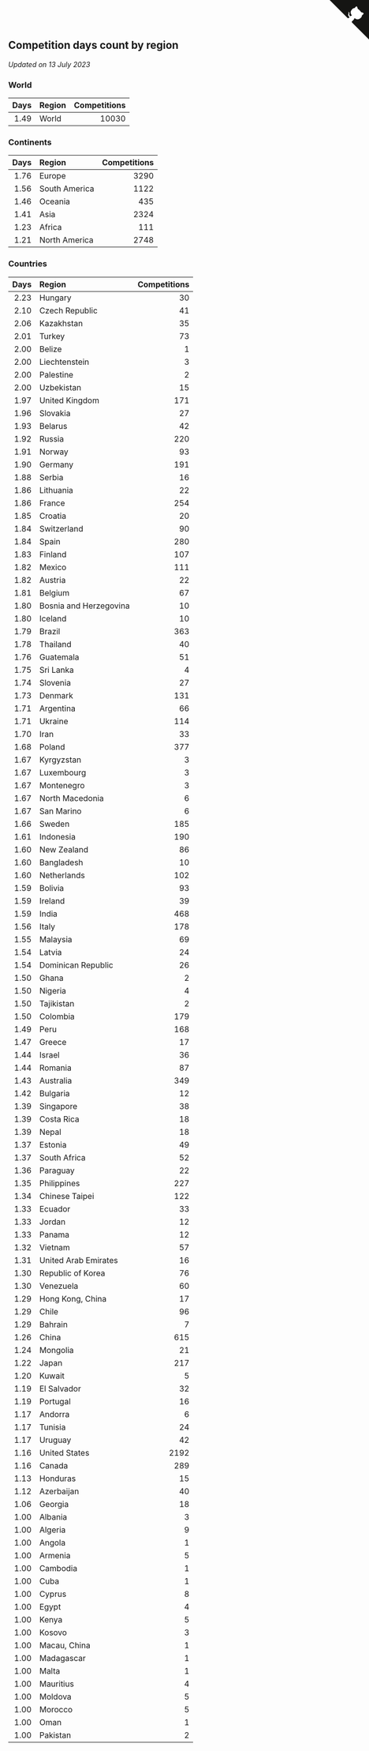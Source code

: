 ## Competition days count by region

*Updated on 13 July 2023*


### World

| Days | Region | Competitions |
| ---: | :--- | ---: |
| 1.49 | World | 10030 |

### Continents

| Days | Region | Competitions |
| ---: | :--- | ---: |
| 1.76 | Europe | 3290 |
| 1.56 | South America | 1122 |
| 1.46 | Oceania | 435 |
| 1.41 | Asia | 2324 |
| 1.23 | Africa | 111 |
| 1.21 | North America | 2748 |

### Countries

| Days | Region | Competitions |
| ---: | :--- | ---: |
| 2.23 | Hungary | 30 |
| 2.10 | Czech Republic | 41 |
| 2.06 | Kazakhstan | 35 |
| 2.01 | Turkey | 73 |
| 2.00 | Belize | 1 |
| 2.00 | Liechtenstein | 3 |
| 2.00 | Palestine | 2 |
| 2.00 | Uzbekistan | 15 |
| 1.97 | United Kingdom | 171 |
| 1.96 | Slovakia | 27 |
| 1.93 | Belarus | 42 |
| 1.92 | Russia | 220 |
| 1.91 | Norway | 93 |
| 1.90 | Germany | 191 |
| 1.88 | Serbia | 16 |
| 1.86 | Lithuania | 22 |
| 1.86 | France | 254 |
| 1.85 | Croatia | 20 |
| 1.84 | Switzerland | 90 |
| 1.84 | Spain | 280 |
| 1.83 | Finland | 107 |
| 1.82 | Mexico | 111 |
| 1.82 | Austria | 22 |
| 1.81 | Belgium | 67 |
| 1.80 | Bosnia and Herzegovina | 10 |
| 1.80 | Iceland | 10 |
| 1.79 | Brazil | 363 |
| 1.78 | Thailand | 40 |
| 1.76 | Guatemala | 51 |
| 1.75 | Sri Lanka | 4 |
| 1.74 | Slovenia | 27 |
| 1.73 | Denmark | 131 |
| 1.71 | Argentina | 66 |
| 1.71 | Ukraine | 114 |
| 1.70 | Iran | 33 |
| 1.68 | Poland | 377 |
| 1.67 | Kyrgyzstan | 3 |
| 1.67 | Luxembourg | 3 |
| 1.67 | Montenegro | 3 |
| 1.67 | North Macedonia | 6 |
| 1.67 | San Marino | 6 |
| 1.66 | Sweden | 185 |
| 1.61 | Indonesia | 190 |
| 1.60 | New Zealand | 86 |
| 1.60 | Bangladesh | 10 |
| 1.60 | Netherlands | 102 |
| 1.59 | Bolivia | 93 |
| 1.59 | Ireland | 39 |
| 1.59 | India | 468 |
| 1.56 | Italy | 178 |
| 1.55 | Malaysia | 69 |
| 1.54 | Latvia | 24 |
| 1.54 | Dominican Republic | 26 |
| 1.50 | Ghana | 2 |
| 1.50 | Nigeria | 4 |
| 1.50 | Tajikistan | 2 |
| 1.50 | Colombia | 179 |
| 1.49 | Peru | 168 |
| 1.47 | Greece | 17 |
| 1.44 | Israel | 36 |
| 1.44 | Romania | 87 |
| 1.43 | Australia | 349 |
| 1.42 | Bulgaria | 12 |
| 1.39 | Singapore | 38 |
| 1.39 | Costa Rica | 18 |
| 1.39 | Nepal | 18 |
| 1.37 | Estonia | 49 |
| 1.37 | South Africa | 52 |
| 1.36 | Paraguay | 22 |
| 1.35 | Philippines | 227 |
| 1.34 | Chinese Taipei | 122 |
| 1.33 | Ecuador | 33 |
| 1.33 | Jordan | 12 |
| 1.33 | Panama | 12 |
| 1.32 | Vietnam | 57 |
| 1.31 | United Arab Emirates | 16 |
| 1.30 | Republic of Korea | 76 |
| 1.30 | Venezuela | 60 |
| 1.29 | Hong Kong, China | 17 |
| 1.29 | Chile | 96 |
| 1.29 | Bahrain | 7 |
| 1.26 | China | 615 |
| 1.24 | Mongolia | 21 |
| 1.22 | Japan | 217 |
| 1.20 | Kuwait | 5 |
| 1.19 | El Salvador | 32 |
| 1.19 | Portugal | 16 |
| 1.17 | Andorra | 6 |
| 1.17 | Tunisia | 24 |
| 1.17 | Uruguay | 42 |
| 1.16 | United States | 2192 |
| 1.16 | Canada | 289 |
| 1.13 | Honduras | 15 |
| 1.12 | Azerbaijan | 40 |
| 1.06 | Georgia | 18 |
| 1.00 | Albania | 3 |
| 1.00 | Algeria | 9 |
| 1.00 | Angola | 1 |
| 1.00 | Armenia | 5 |
| 1.00 | Cambodia | 1 |
| 1.00 | Cuba | 1 |
| 1.00 | Cyprus | 8 |
| 1.00 | Egypt | 4 |
| 1.00 | Kenya | 5 |
| 1.00 | Kosovo | 3 |
| 1.00 | Macau, China | 1 |
| 1.00 | Madagascar | 1 |
| 1.00 | Malta | 1 |
| 1.00 | Mauritius | 4 |
| 1.00 | Moldova | 5 |
| 1.00 | Morocco | 5 |
| 1.00 | Oman | 1 |
| 1.00 | Pakistan | 2 |


<a href="https://github.com/jonatanklosko/wca_statistics" class="github-corner" aria-label="View source on Github"><svg width="80" height="80" viewBox="0 0 250 250" style="fill:#151513; color:#fff; position: absolute; top: 0; border: 0; right: 0;" aria-hidden="true"><path d="M0,0 L115,115 L130,115 L142,142 L250,250 L250,0 Z"></path><path d="M128.3,109.0 C113.8,99.7 119.0,89.6 119.0,89.6 C122.0,82.7 120.5,78.6 120.5,78.6 C119.2,72.0 123.4,76.3 123.4,76.3 C127.3,80.9 125.5,87.3 125.5,87.3 C122.9,97.6 130.6,101.9 134.4,103.2" fill="currentColor" style="transform-origin: 130px 106px;" class="octo-arm"></path><path d="M115.0,115.0 C114.9,115.1 118.7,116.5 119.8,115.4 L133.7,101.6 C136.9,99.2 139.9,98.4 142.2,98.6 C133.8,88.0 127.5,74.4 143.8,58.0 C148.5,53.4 154.0,51.2 159.7,51.0 C160.3,49.4 163.2,43.6 171.4,40.1 C171.4,40.1 176.1,42.5 178.8,56.2 C183.1,58.6 187.2,61.8 190.9,65.4 C194.5,69.0 197.7,73.2 200.1,77.6 C213.8,80.2 216.3,84.9 216.3,84.9 C212.7,93.1 206.9,96.0 205.4,96.6 C205.1,102.4 203.0,107.8 198.3,112.5 C181.9,128.9 168.3,122.5 157.7,114.1 C157.9,116.9 156.7,120.9 152.7,124.9 L141.0,136.5 C139.8,137.7 141.6,141.9 141.8,141.8 Z" fill="currentColor" class="octo-body"></path></svg></a><style>.github-corner:hover .octo-arm{animation:octocat-wave 560ms ease-in-out}@keyframes octocat-wave{0%,100%{transform:rotate(0)}20%,60%{transform:rotate(-25deg)}40%,80%{transform:rotate(10deg)}}@media (max-width:500px){.github-corner:hover .octo-arm{animation:none}.github-corner .octo-arm{animation:octocat-wave 560ms ease-in-out}}</style>
